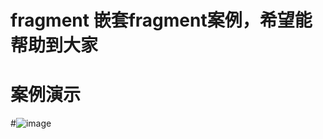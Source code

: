 ﻿# fragment 嵌套fragment案例，希望能帮助到大家
# 案例演示
#![image](https://github.com/kyoucr/fragment-nest/device-2016-05-06-143318.gif)